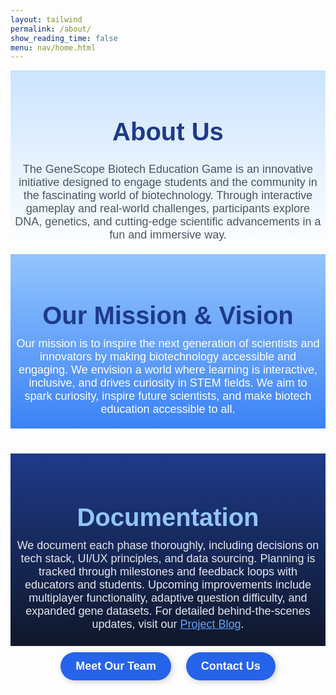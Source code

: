 ```yaml
---
layout: tailwind
permalink: /about/
show_reading_time: false 
menu: nav/home.html
---
```


<style>
  body {
    font-family: Arial, sans-serif;
  }
  
  .page-content {
    text-align: center;
  }

  .header {
    background: linear-gradient(to bottom, #cce4ff, white);
    padding: 20px 6px;
    color: black;
    text-align: center;
  }

  .header h1 {
    font-size: 40px;
    font-weight: bold;
    color: #1e3a8a;
  }

  .content {
    max-width: 800px;
    margin: 0 auto;
    font-size: 18px;
    color: #4b5563;
  }

  .section {
    max-width: 900px;
    margin: 40px auto;
    padding: 16px;
  }

  .section h2 {
    font-size: 30px;
    font-weight: bold;
    color: #1e3a8a;
  }

  .section-highlight {
    margin-bottom: 40px; /* Added for gap */
    background: linear-gradient(to bottom, #93c5fd, #3b82f6);
    padding: 20px 6px;
    color: white;
  }

  .section-highlight h2 {
    font-size: 40px;
    font-weight: bold;
    color: #1e3a8a;
    margin-bottom: 12px;
  }

  .section-highlight .content {
    max-width: 800px;
    margin: 0 auto;
    font-size: 18px;
    color: white;
  }

  .section-documentation {
    background: linear-gradient(to bottom, #1e3a8a, #0f172a);
    padding: 24px 6px;
    color: #e5e7eb;
  }

  .section-documentation h2 {
    font-size: 40px;
    font-weight: bold;
    color: #93c5fd;
    margin-bottom: 12px;
  }

  .section-documentation .content {
    max-width: 800px;
    margin: 0 auto;
    font-size: 18px;
    color: #e5e7eb;
  }

  .section-documentation a {
    color: #60a5fa;
    text-decoration: underline;
  }

  .section-documentation a:hover {
    color: #bfdbfe;
  }

  .buttons button {
    background-color: #2563eb;
    color: white;
    padding: 12px 24px;
    border: none;
    border-radius: 25px;
    font-size: 18px;
    font-weight: bold;
    cursor: pointer;
    margin: 10px;
    box-shadow: 2px 2px 10px rgba(0, 0, 0, 0.2);
  }

  .buttons button:hover {
    background-color: #1d4ed8;
  }

  .popup {
    position: fixed;
    inset: 0;
    background: rgba(0, 0, 0, 0.6);
    display: none;
    align-items: center;
    justify-content: center;
  }

  .popup-content {
    background: white;
    color: black; 
    padding: 20px;
    border-radius: 10px;
    width: 350px;
    position: relative;
    box-shadow: 2px 2px 20px rgba(0, 0, 0, 0.3);
  }

  .popup-content button {
    position: absolute;
    top: 10px;
    right: 10px;
    font-size: 20px;
    background: none;
    border: none;
    cursor: pointer;
  }

  .popup ul {
    text-align: left;
    color: #4b5563;
  }
</style>

<div class="header">
  <h1>About Us</h1>
  <p class="content">
    The GeneScope Biotech Education Game is an innovative initiative designed to engage students and the community in the fascinating world of biotechnology. Through interactive gameplay and real-world challenges, participants explore DNA, genetics, and cutting-edge scientific advancements in a fun and immersive way.
  </p>
</div>

<div class="page-content">
  <div class="section-highlight">
    <h2>Our Mission & Vision</h2>
    <p class="content">
      Our mission is to inspire the next generation of scientists and innovators by making biotechnology accessible and engaging. We envision a world where learning is interactive, inclusive, and drives curiosity in STEM fields. We aim to spark curiosity, inspire future scientists, and make biotech education accessible to all.
    </p>
  </div>

  <div class="section-documentation">
    <h2>Documentation</h2>
    <p class="content">
      We document each phase thoroughly, including decisions on tech stack, UI/UX principles, and data sourcing. Planning is tracked through milestones and feedback loops with educators and students. Upcoming improvements include multiplayer functionality, adaptive question difficulty, and expanded gene datasets. For detailed behind-the-scenes updates, visit our <a href="https://avikaprasad22.github.io/illumina_dna/blogs/" target="_blank">Project Blog</a>.
    </p>
  </div>

  <div class="buttons">
    <button onclick="openPopup('teamPopup')">Meet Our Team</button>
    <button onclick="openPopup('contactPopup')">Contact Us</button>
  </div>
</div>

<div id="teamPopup" class="popup" onclick="closePopup(event, 'teamPopup')">
  <div class="popup-content">
    <button onclick="closePopup(event, 'teamPopup')">&times;</button>
    <h2>Our Team</h2>
    <ul>
      <li><strong>Avika</strong> - Scrum Master</li>
      <li><strong>Nora</strong> - Assistant Scrum Master</li>
      <li><strong>Soni</strong> - DNA Sequencing Simulation and AI Voice Bot</li>
      <li><strong>Katherine</strong> - UI Design and Implementation</li>
      <li><strong>Gabi</strong> - Trivia Question System</li>
      <li><strong>Zoe</strong> - Matching Game and Career/College Matches</li>
    </ul>
  </div>
</div>

<div id="contactPopup" class="popup" onclick="closePopup(event, 'contactPopup')">
  <div class="popup-content">
    <button onclick="closePopup(event, 'contactPopup')">&times;</button>
    <h2>Get in Touch</h2>
    <p>Email: <a href="mailto:katherine.yx.chen@gmail.com">katherine.yx.chen@gmail.com</a></p>
    <p>Phone: +1 (858) 456-7890</p>
    <p>We are excited to collaborate with you!</p>
  </div>
</div>

<script>
  function openPopup(id) {
    document.getElementById(id).style.display = "flex";
  }

  function closePopup(event, id) {
    if (event.target.classList.contains("popup") || event.target.tagName === "BUTTON") {
      document.getElementById(id).style.display = "none";
    }
  }

  document.addEventListener("keydown", function (event) {
    if (event.key === "Escape") {
      document.querySelectorAll(".popup").forEach(popup => popup.style.display = "none");
    }
  });
</script>